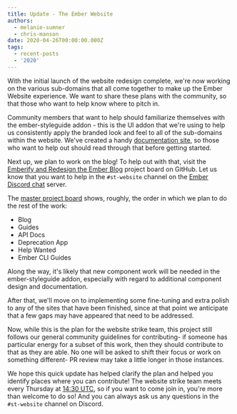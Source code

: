 ```yaml
---
title: Update - The Ember Website
authors:
  - melanie-sumner
  - chris-manson
date: 2020-04-26T00:00:00.000Z
tags:
  - recent-posts
  - '2020'
---
```



With the initial launch of the website redesign complete, we're now working on the various sub-domains that all come together to make up the Ember Website experience. We want to share these plans with the community, so that those who want to help know where to pitch in. 

Community members that want to help should familiarize themselves with the ember-styleguide addon - this is the UI addon that we're using to help us consistently apply the branded look and feel to all of the sub-domains within the website. We've created a handy [documentation site](https://ember-styleguide.netlify.app/), so those who want to help out should read through that before getting started.

Next up, we plan to work on the blog! To help out with that, visit the [Emberify and Redesign the Ember Blog](https://github.com/orgs/ember-learn/projects/15) project board on GitHub. Let us know that you want to help in the `#st-website` channel on the [Ember Discord chat](https://discord.gg/emberjs) server.

The [master project board](https://github.com/orgs/ember-learn/projects/39) shows, roughly, the order in which we plan to do the rest of the work: 

- Blog
- Guides
- API Docs
- Deprecation App
- Help Wanted
- Ember CLI Guides

Along the way, it's likely that new component work will be needed in the ember-styleguide addon, especially with regard to additional component design and documentation.

After that, we'll move on to implementing some fine-tuning and extra polish to any of the sites that have been finished, since at that point we anticipate that a few gaps may have appeared that need to be addressed. 

Now, while this is the plan for the website strike team, this project still follows our general community guidelines for contributing- if someone has particular energy for a subset of this work, then they should contribute to that as they are able. No one will be asked to shift their focus or work on something different- PR review may take a little longer in those instances. 

We hope this quick update has helped clarify the plan and helped you identify places where you can contribute! The website strike team meets every Thursday at [14:30 UTC](https://meetingzone.app/utc/thursday/1430), so if you want to come join in, you're more than welcome to do so! And you can always ask us any questions in the `#st-website` channel on Discord. 
